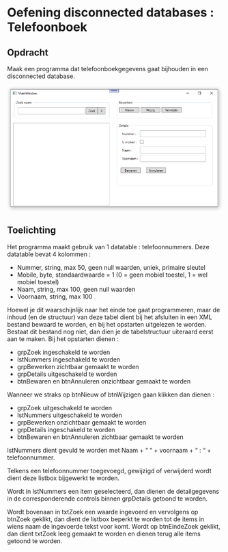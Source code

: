 # Oefening disconnected databases : Telefoonboek

## Opdracht
Maak een programma dat telefoonboekgegevens gaat bijhouden in een disconnected database.

![GUI Telefoonboek](images/telefoonboek.png)

## Toelichting
Het programma maakt gebruik van 1 datatable : telefoonnummers.
Deze datatable bevat 4 kolommen : 
-	Nummer, string, max 50, geen null waarden, uniek, primaire sleutel
-	Mobile, byte, standaardwaarde = 1 (0 = geen mobiel toestel, 1 = wel mobiel toestel)
-	Naam, string, max 100, geen null waarden
-	Voornaam, string, max 100

Hoewel je dit waarschijnlijk naar het einde toe gaat programmeren, maar de inhoud (en de structuur) van deze tabel dient bij het afsluiten in een XML bestand bewaard te worden, en bij het opstarten uitgelezen te worden.  
Bestaat dit bestand nog niet, dan dien je de tabelstructuur uiteraard eerst aan te maken.
Bij het opstarten dienen : 
-	grpZoek ingeschakeld te worden
-	lstNummers ingeschakeld te worden
-	grpBewerken zichtbaar gemaakt te worden
-	grpDetails uitgeschakeld te worden
-	btnBewaren en btnAnnuleren onzichtbaar gemaakt te worden

Wanneer we straks op btnNieuw of btnWijzigen gaan klikken dan dienen : 
-	grpZoek uitgeschakeld te worden
-	lstNummers uitgeschakeld te worden
-	grpBewerken onzichtbaar gemaakt te worden
-	grpDetails ingeschakeld te worden
-	btnBewaren en btnAnnuleren zichtbaar gemaakt te worden

lstNummers dient gevuld te worden met Naam + “ “ + voornaam + “ : “ + telefoonnummer.

Telkens een telefoonnummer toegevoegd, gewijzigd of verwijderd wordt dient deze listbox bijgewerkt te worden.

Wordt in lstNummers een item geselecteerd, dan dienen de detailgegevens in de corresponderende controls binnen grpDetails getoond te worden.

Wordt bovenaan in txtZoek een waarde ingevoerd en vervolgens op btnZoek geklikt, dan dient de listbox beperkt te worden tot de items in wiens naam de ingevoerde tekst voor komt.  Wordt op btnEindeZoek geklikt, dan dient txtZoek leeg gemaakt te worden en dienen terug alle items getoond te worden.
